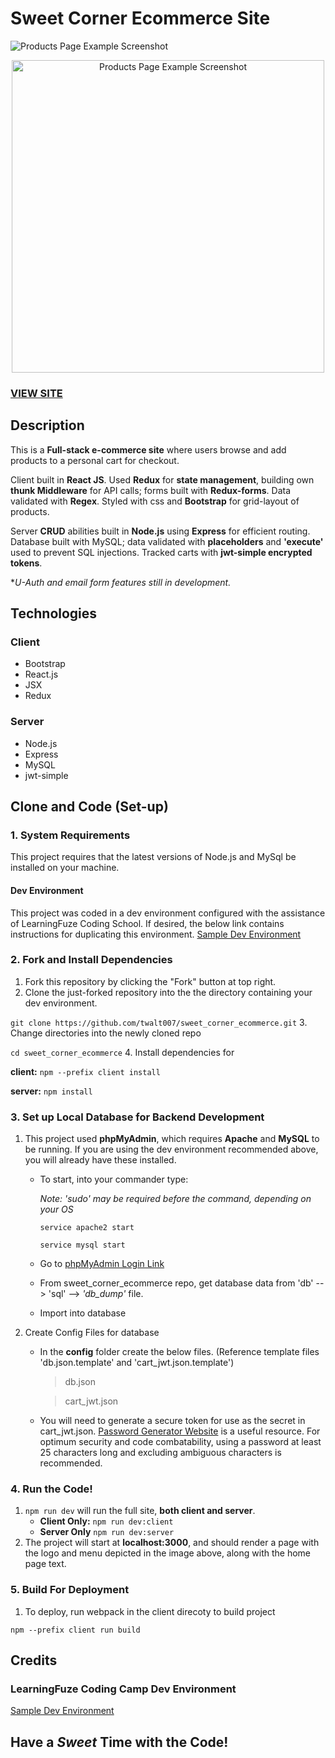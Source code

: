 # Sweet Corner Ecommerce Site
![Products Page Example Screenshot](https://github.com/twalt007/sweet_corner_ecommerce/blob/master/client/dist/assets/images/sweet_corner.JPG "Sweet Corner Products Page")
<p align="center">
  <img height="500" alt="Products Page Example Screenshot" src="https://github.com/twalt007/sweet_corner_ecommerce/blob/master/client/dist/assets/images/sweet_corner.JPG">
</p>

### <a href="http://sweet-corner.twalt007.com/">VIEW SITE</a> 

## Description
This is a **Full-stack e-commerce site** where users browse and add products to a personal cart for checkout. 

Client built in **React JS**. Used **Redux** for **state management**, building own **thunk Middleware** for API calls; forms built with **Redux-forms**. Data validated with **Regex**. Styled with css and **Bootstrap** for grid-layout of products. 

Server **CRUD** abilities built in **Node.js** using **Express** for efficient routing. Database built with MySQL; data validated with **placeholders** and **'execute'** used to prevent SQL injections. Tracked carts with **jwt-simple encrypted tokens**. 

**U-Auth and email form features still in development.*


## Technologies
### Client
+ Bootstrap
+ React.js
+ JSX
+ Redux

### Server
+ Node.js
+ Express
+ MySQL
+ jwt-simple

## Clone and Code (Set-up)
### 1. System Requirements
This project requires that the latest versions of Node.js and MySql be installed on your machine.
#### Dev Environment
This project was coded in a dev environment configured with the assistance of LearningFuze Coding School.  If desired, the below link contains instructions for duplicating this environment. 
[Sample Dev Environment](https://github.com/twalt007/lfz-dev "LearningFuze Coding School - Dev Environment")

### 2. Fork and Install Dependencies
1. Fork this repository by clicking the "Fork" button at top right.
2. Clone the just-forked repository into the the directory containing your dev environment.

`git clone https://github.com/twalt007/sweet_corner_ecommerce.git`
3. Change directories into the newly cloned repo

`cd sweet_corner_ecommerce`
4. Install dependencies for 

**client:** `npm --prefix client install`

**server:** `npm install`

### 3. Set up Local Database for Backend Development
1. This project used **phpMyAdmin**, which requires **Apache** and **MySQL** to be running. If you are using the dev environment recommended above, you will already have these installed. 
    - To start, into your commander type:
       
       *Note: 'sudo' may be required before the command, depending on your OS* 

       `service apache2 start` 

       `service mysql start` 
     - Go to [phpMyAdmin Login Link](http://localhost/phpmyadmin/ "PhpMyAdmin Login Page")
     - From sweet_corner_ecommerce repo, get database data from 'db' --> 'sql' --> *'db_dump'* file.
     - Import into database
2. Create Config Files for database
     - In the **config** folder create the below files. (Reference template files 'db.json.template' and 'cart_jwt.json.template')

        > db.json

        > cart_jwt.json
        
     - You will need to generate a secure token for use as the secret in cart_jwt.json. [Password Generator Website](https://passwordsgenerator.net/ "Secure Password Generator Website") is a useful resource.  For optimum security and code combatability, using a password at least 25 characters long and excluding ambiguous characters is recommended.

### 4. Run the Code!
 1. `npm run dev` will run the full site, **both client and server**.
     - **Client Only:** `npm run dev:client`
     - **Server Only** `npm run dev:server`
 2. The project will start at **localhost:3000**, and should render a page with the logo and menu depicted in the image above, along with the home page text. 

### 5. Build For Deployment
1. To deploy, run webpack in the client direcoty to build project

`npm --prefix client run build`

## Credits
### LearningFuze Coding Camp Dev Environment
[Sample Dev Environment](https://github.com/twalt007/lfz-dev "LearningFuze Coding School - Dev Environment")

## Have a *Sweet* Time with the Code!